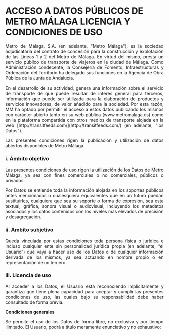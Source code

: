 # ACCESO A DATOS PÚBLICOS DE METRO MÁLAGA LICENCIA Y CONDICIONES DE USO

<p align="justify">
Metro de Málaga, S.A. (en adelante, "Metro Málaga"), es la sociedad adjudicataria del contrato de concesión para la construcción y explotación de las Líneas 1 y 2 del Metro de Málaga. En virtud del mismo, presta un servicio público de transporte de viajeros en la ciudad de Málaga. Como Administración condecente, la Consejería de Fomento, Infraestructuras y Ordenación del Territorio ha delegado sus funciones en la Agencia de Obra Pública de la Junta de Andalucía.
</p>

<p align="justify">
En el desarrollo de su actividad, genera una información sobre el servicio de transporte de  que puede resultar de interés general para terceros, información que puede ser utilizada para la elaboración de productos y servicios innovadores, de valor añadido para la sociedad. Por esta razón, MM ha optado por permitir el acceso a estos datos publicando los mismos con carácter abierto tanto en su web pública (www.metromalaga.es) como en la plataforma compartida con otros medios de transporte  alojada en la web [http://transitfeeds.com/](http://transitfeeds.com/) (en adelante, "los Datos").
</p>

<p align="justify">
Las presentes condiciones rigen la publicación y utilización de datos abiertos disponibles de Metro Málaga.
</p>

### i. Ámbito objetivo

<p align="justify">
Las presentes condiciones de uso rigen la utilización de los Datos de Metro Málaga, ya sea con fines comerciales o no comerciales, públicos o privados.
</p>

<p align="justify">
Por Datos se entiende toda la información alojada en los soportes públicos antes mencionados o cualesquiera equivalentes que en un futuro puedan sustituirles, cualquiera que sea su soporte o forma de expresión, sea esta textual, gráfica, sonora visual o audiovisual, incluyendo los metadatos asociados y los datos contenidos con los niveles más elevados de precisión y desagregación.
</p>

### ii. Ámbito subjetivo

<p align="justify">
Queda vinculada por estas condiciones toda persona física o jurídica e incluso cualquier ente sin personalidad jurídica propia (en adelante, “el Usuario”) que vaya a hacer uso de los Datos o de cualquier información derivada de los mismos, ya sea actuando en nombre propio o en representación de un tercero.
</p>

### iii. Licencia de uso

<p align="justify">
Al acceder a los Datos, el Usuario está reconociendo implícitamente y garantiza que tiene plena capacidad para aceptar y cumplir las presentes condiciones de uso, las cuales bajo su responsabilidad debe haber consultado de forma previa.
</p>

**Condiciones generales**

<p align="justify">
Se permite el uso de los Datos de forma libre, no exclusiva y por tiempo ilimitado. El Usuario, podrá a título meramente enunciativo y no exhaustivo:
</p>